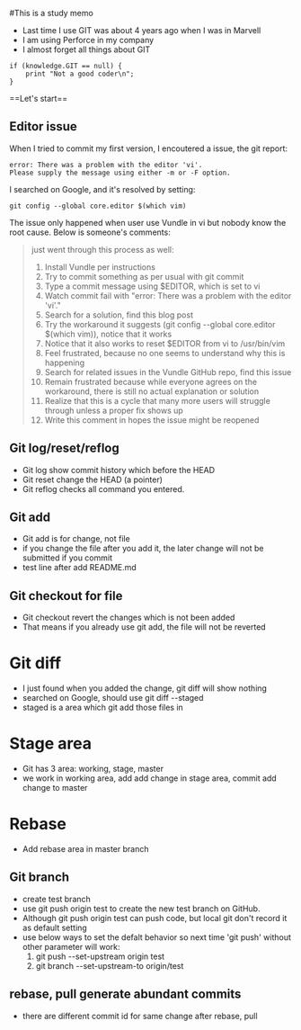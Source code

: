 #This is a study memo

- Last time I use GIT was about 4 years ago when I was in Marvell
- I am using Perforce in my company
- I almost forget all things about GIT

```
if (knowledge.GIT == null) {
    print "Not a good coder\n";
}
```

==Let's start==

## Editor issue

When I tried to commit my first version, I encoutered a issue, the git report:
```
error: There was a problem with the editor 'vi'.
Please supply the message using either -m or -F option.
```
I searched on Google, and it's resolved by setting:
```
git config --global core.editor $(which vim)
```
The issue only happened when user use Vundle in vi
but nobody know the root cause. Below is someone's comments:

>just went through this process as well:
>1. Install Vundle per instructions
>2. Try to commit something as per usual with git commit
>3. Type a commit message using $EDITOR, which is set to vi
>4. Watch commit fail with "error: There was a problem with the editor 'vi'."
>5. Search for a solution, find this blog post
>6. Try the workaround it suggests (git config --global core.editor $(which vim)), notice that it works
>7. Notice that it also works to reset $EDITOR from vi to /usr/bin/vim
>8. Feel frustrated, because no one seems to understand why this is happening
>9. Search for related issues in the Vundle GitHub repo, find this issue
>10. Remain frustrated because while everyone agrees on the workaround, there is still no actual explanation or solution
>11. Realize that this is a cycle that many more users will struggle through unless a proper fix shows up
>12. Write this comment in hopes the issue might be reopened

## Git log/reset/reflog

- Git log show commit history which before the HEAD
- Git reset change the HEAD (a pointer)
- Git reflog checks all command you entered.

## Git add

- Git add is for change, not file
- if you change the file after you add it, the later change will not be submitted if you commit
- test line after add README.md

## Git checkout for file

- Git checkout revert the changes which is not been added
- That means if you already use git add, the file will not be reverted

# Git diff

- I just found when you added the change, git diff will show nothing
- searched on Google, should use git diff --staged
- staged is a area which git add those files in

# Stage area

- Git has 3 area: working, stage, master
- we work in working area, add add change in stage area, commit add change to master

# Rebase

- Add rebase area in master branch

## Git branch

- create test branch
- use git push origin test to create the new test branch on GitHub.
- Although git push origin test can push code, but local git don't record it as default setting
- use below ways to set the defalt behavior so next time 'git push' without other parameter will work:
    1. git push --set-upstream origin test 
    2. git branch --set-upstream-to origin/test

## rebase, pull generate abundant commits 

- there are different commit id for same change after rebase, pull
